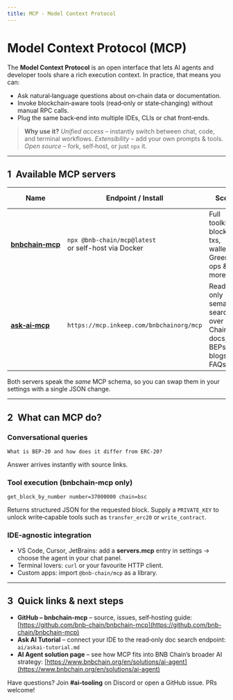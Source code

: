 ```yaml
---
title: MCP - Model Context Protocol
---
```


# Model Context Protocol (MCP)

The **Model Context Protocol** is an open interface that lets AI agents and developer tools share a rich execution context. In practice, that means you can:

* Ask natural‑language questions about on‑chain data or documentation.
* Invoke blockchain‑aware tools (read‑only or state‑changing) without manual RPC calls.
* Plug the same back‑end into multiple IDEs, CLIs or chat front‑ends.

> **Why use it?**
> *Unified access* – instantly switch between chat, code, and terminal workflows.
> *Extensibility* – add your own prompts & tools.
> *Open source* – fork, self‑host, or just `npx` it.

---

## 1 Available MCP servers

| Name                                                          | Endpoint / Install                                      | Scope                                                             | Typical usage                                                       |
| ------------------------------------------------------------- | ------------------------------------------------------- | ----------------------------------------------------------------- | ------------------------------------------------------------------- |
| [**bnbchain‑mcp**](https://github.com/bnb-chain/bnbchain-mcp) | `npx @bnb-chain/mcp@latest`<br/>or self-host via Docker | Full toolkit: blocks, txs, wallets, Greenfield ops & more         | Build, test, or automate on-chain actions from your IDE or scripts. |
| [**ask‑ai‑mcp**](./docs/showcase/mcp/ask-ai-to-ide.md)                        | `https://mcp.inkeep.com/bnbchainorg/mcp`                | Read-only semantic search over BNB Chain docs, BEPs, blogs & FAQs | Quick answers in chat panes or command palettes.                    |

Both servers speak the *same* MCP schema, so you can swap them in your settings with a single JSON change.

---

## 2 What can MCP do?

### Conversational queries

```text
What is BEP‑20 and how does it differ from ERC‑20?
```

Answer arrives instantly with source links.

### Tool execution (bnbchain‑mcp only)

```text
get_block_by_number number=37000000 chain=bsc
```

Returns structured JSON for the requested block. Supply a `PRIVATE_KEY` to unlock write‑capable tools such as `transfer_erc20` or `write_contract`.

### IDE‑agnostic integration

* VS Code, Cursor, JetBrains: add a **servers.mcp** entry in settings → choose the agent in your chat panel.
* Terminal lovers: `curl` or your favourite HTTP client.
* Custom apps: import `@bnb-chain/mcp` as a library.

---

## 3 Quick links & next steps

* **GitHub – bnbchain‑mcp** – source, issues, self‑hosting guide: [https://github.com/bnb-chain/bnbchain-mcp](https://github.com/bnb-chain/bnbchain-mcp)
* **Ask AI Tutorial** – connect your IDE to the read‑only doc search endpoint: `ai/askai-tutorial.md`
* **AI Agent solution page** – see how MCP fits into BNB Chain’s broader AI strategy: [https://www.bnbchain.org/en/solutions/ai-agent](https://www.bnbchain.org/en/solutions/ai-agent)

Have questions? Join **#ai‑tooling** on Discord or open a GitHub issue. PRs welcome!
